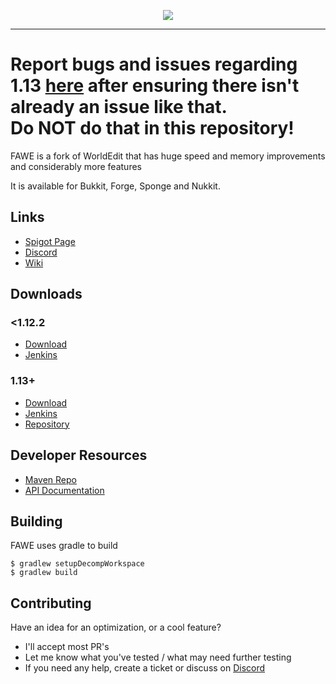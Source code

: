<p align="center">
  <img src="https://i.imgur.com/Fog5fDB.png">
</p>

---

# Report bugs and issues regarding 1.13 [here](https://github.com/IntellectualSites/FastAsyncWorldEdit-1.13/issues/new) after ensuring there isn't already an issue like that. <br> Do NOT do that in this repository!

FAWE is a fork of WorldEdit that has huge speed and memory improvements and considerably more features

It is available for Bukkit, Forge, Sponge and Nukkit.

## Links 

* [Spigot Page](https://www.spigotmc.org/threads/fast-async-worldedit.100104/)
* [Discord](https://discord.gg/ngZCzbU)
* [Wiki](https://github.com/boy0001/FastAsyncWorldedit/wiki)

## Downloads
### <1.12.2
* [Download](https://incendo.org/download/)
* [Jenkins](https://ci.athion.net/job/FastAsyncWorldEdit/)

### 1.13+
* [Download](https://incendo.org/download/)
* [Jenkins](https://ci.athion.net/job/FastAsyncWorldEdit-1.13/)
* [Repository](https://github.com/IntellectualSites/FastAsyncWorldEdit-1.13)

## Developer Resources
* [Maven Repo](http://ci.athion.net/job/FastAsyncWorldEdit/ws/mvn/)
* [API Documentation](https://github.com/boy0001/FastAsyncWorldedit/wiki/API)

## Building
FAWE uses gradle to build

```
$ gradlew setupDecompWorkspace
$ gradlew build
```

## Contributing
Have an idea for an optimization, or a cool feature?
 - I'll accept most PR's
 - Let me know what you've tested / what may need further testing
 - If you need any help, create a ticket or discuss on [Discord](https://discord.gg/ngZCzbU)

